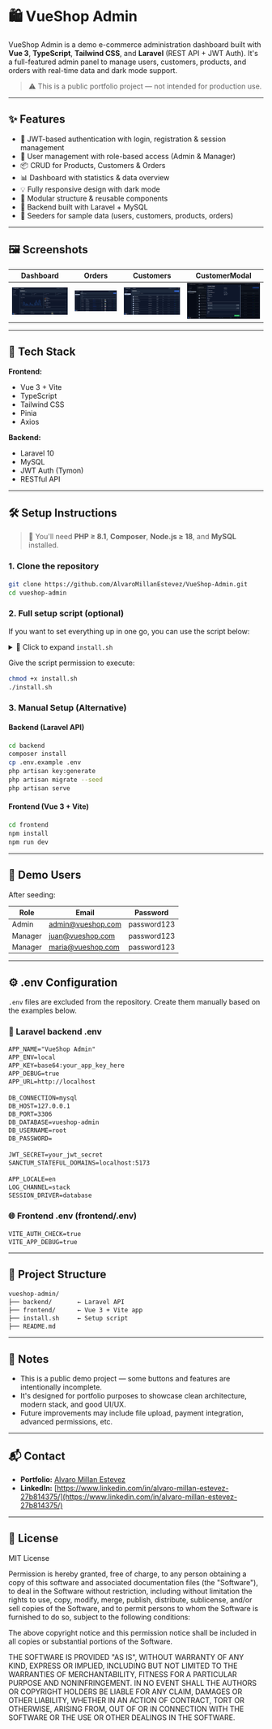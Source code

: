 # 🛍️ VueShop Admin

VueShop Admin is a demo e-commerce administration dashboard built with **Vue 3**, **TypeScript**, **Tailwind CSS**, and **Laravel** (REST API + JWT Auth). It's a full-featured admin panel to manage users, customers, products, and orders with real-time data and dark mode support.

> ⚠️ This is a public portfolio project — not intended for production use.

---

## ✨ Features

- 🔐 JWT-based authentication with login, registration & session management
- 👤 User management with role-based access (Admin & Manager)
- 📦 CRUD for Products, Customers & Orders
- 📊 Dashboard with statistics & data overview
- 💡 Fully responsive design with dark mode
- 🧩 Modular structure & reusable components
- 📁 Backend built with Laravel + MySQL
- 🧪 Seeders for sample data (users, customers, products, orders)

---

## 🖼️ Screenshots

| Dashboard | Orders | Customers | CustomerModal |
|------|-----------|----------|-------|
| ![Dashboard](./screenshots/dashboard.png) | ![Orders](./screenshots/orders.png) | ![Customers](./screenshots/customers.png) | ![CustomerModal](./screenshots/customerModal.png) |

---

## 🚀 Tech Stack

**Frontend:**
- Vue 3 + Vite
- TypeScript
- Tailwind CSS
- Pinia
- Axios

**Backend:**
- Laravel 10
- MySQL
- JWT Auth (Tymon)
- RESTful API

---

## 🛠️ Setup Instructions

> 🔧 You'll need **PHP ≥ 8.1**, **Composer**, **Node.js ≥ 18**, and **MySQL** installed.

### 1. Clone the repository

```bash
git clone https://github.com/AlvaroMillanEstevez/VueShop-Admin.git
cd vueshop-admin
```

### 2. Full setup script (optional)

If you want to set everything up in one go, you can use the script below:

<details>
<summary>📜 Click to expand <code>install.sh</code></summary>

```bash
#!/bin/bash

echo "🔧 Starting full VueShop Admin setup..."

# Backend setup
echo "📦 Installing Laravel backend..."
cd backend || exit

composer install
cp .env.example .env
php artisan key:generate
php artisan migrate --seed
php artisan serve &

# Frontend setup
cd ../frontend || exit

echo "🌐 Installing frontend dependencies..."
npm install
npm run dev
```

</details>

Give the script permission to execute:

```bash
chmod +x install.sh
./install.sh
```

### 3. Manual Setup (Alternative)

#### Backend (Laravel API)

```bash
cd backend
composer install
cp .env.example .env
php artisan key:generate
php artisan migrate --seed
php artisan serve
```

#### Frontend (Vue 3 + Vite)

```bash
cd frontend
npm install
npm run dev
```

---

## 🧪 Demo Users

After seeding:

| Role    | Email               | Password    |
|---------|---------------------|-------------|
| Admin   | admin@vueshop.com   | password123 |
| Manager | juan@vueshop.com    | password123 |
| Manager | maria@vueshop.com   | password123 |

---

## ⚙️ .env Configuration

`.env` files are excluded from the repository. Create them manually based on the examples below.

### 🔐 Laravel backend .env

```env
APP_NAME="VueShop Admin"
APP_ENV=local
APP_KEY=base64:your_app_key_here
APP_DEBUG=true
APP_URL=http://localhost

DB_CONNECTION=mysql
DB_HOST=127.0.0.1
DB_PORT=3306
DB_DATABASE=vueshop-admin
DB_USERNAME=root
DB_PASSWORD=

JWT_SECRET=your_jwt_secret
SANCTUM_STATEFUL_DOMAINS=localhost:5173

APP_LOCALE=en
LOG_CHANNEL=stack
SESSION_DRIVER=database
```

### 🌐 Frontend .env (frontend/.env)

```env
VITE_AUTH_CHECK=true
VITE_APP_DEBUG=true
```

---

## 📁 Project Structure

```
vueshop-admin/
├── backend/       ← Laravel API
├── frontend/      ← Vue 3 + Vite app
├── install.sh     ← Setup script
├── README.md
```

---

## 📝 Notes

- This is a public demo project — some buttons and features are intentionally incomplete.
- It's designed for portfolio purposes to showcase clean architecture, modern stack, and good UI/UX.
- Future improvements may include file upload, payment integration, advanced permissions, etc.

---

## 📬 Contact

- **Portfolio:** [Alvaro Millan Estevez](https://alvaromillanestevez.github.io)
- **LinkedIn:** [https://www.linkedin.com/in/alvaro-millan-estevez-27b814375/](https://www.linkedin.com/in/alvaro-millan-estevez-27b814375/)

---

## 🧾 License

MIT License

Permission is hereby granted, free of charge, to any person obtaining a copy of this software and associated documentation files (the "Software"), to deal in the Software without restriction, including without limitation the rights to use, copy, modify, merge, publish, distribute, sublicense, and/or sell copies of the Software, and to permit persons to whom the Software is furnished to do so, subject to the following conditions:

The above copyright notice and this permission notice shall be included in all copies or substantial portions of the Software.

THE SOFTWARE IS PROVIDED "AS IS", WITHOUT WARRANTY OF ANY KIND, EXPRESS OR IMPLIED, INCLUDING BUT NOT LIMITED TO THE WARRANTIES OF MERCHANTABILITY, FITNESS FOR A PARTICULAR PURPOSE AND NONINFRINGEMENT. IN NO EVENT SHALL THE AUTHORS OR COPYRIGHT HOLDERS BE LIABLE FOR ANY CLAIM, DAMAGES OR OTHER LIABILITY, WHETHER IN AN ACTION OF CONTRACT, TORT OR OTHERWISE, ARISING FROM, OUT OF OR IN CONNECTION WITH THE SOFTWARE OR THE USE OR OTHER DEALINGS IN THE SOFTWARE.